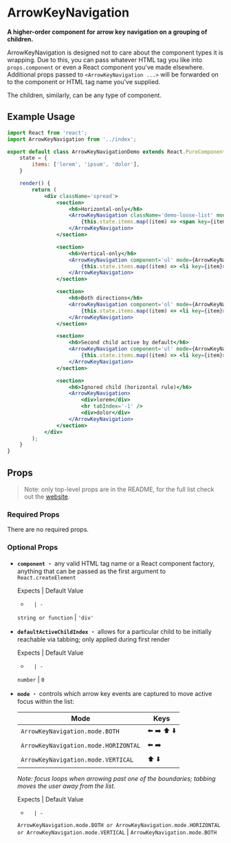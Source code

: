 <!---
THIS IS AN AUTOGENERATED FILE. EDIT INDEX.JS INSTEAD.
-->
# ArrowKeyNavigation

__A higher-order component for arrow key navigation on a grouping of children.__

ArrowKeyNavigation is designed not to care about the component types it is wrapping. Due to this, you can pass whatever HTML tag you like into `props.component` or even a React component you've made elsewhere. Additional props passed to `<ArrowKeyNavigation ...>` will be forwarded on to the component or HTML tag name you've supplied.

The children, similarly, can be any type of component.

## Example Usage
```jsx
import React from 'react';
import ArrowKeyNavigation from '../index';

export default class ArrowKeyNavigationDemo extends React.PureComponent {
    state = {
        items: ['lorem', 'ipsum', 'dolor'],
    }

    render() {
        return (
            <div className='spread'>
                <section>
                    <h6>Horizontal-only</h6>
                    <ArrowKeyNavigation className='demo-loose-list' mode={ArrowKeyNavigation.mode.HORIZONTAL}>
                        {this.state.items.map((item) => <span key={item}>{item}</span>)}
                    </ArrowKeyNavigation>
                </section>

                <section>
                    <h6>Vertical-only</h6>
                    <ArrowKeyNavigation component='ul' mode={ArrowKeyNavigation.mode.VERTICAL}>
                        {this.state.items.map((item) => <li key={item}>{item}</li>)}
                    </ArrowKeyNavigation>
                </section>

                <section>
                    <h6>Both directions</h6>
                    <ArrowKeyNavigation component='ol' mode={ArrowKeyNavigation.mode.BOTH}>
                        {this.state.items.map((item) => <li key={item}>{item}</li>)}
                    </ArrowKeyNavigation>
                </section>

                <section>
                    <h6>Second child active by default</h6>
                    <ArrowKeyNavigation component='ul' mode={ArrowKeyNavigation.mode.VERTICAL} defaultActiveChildIndex={1}>
                        {this.state.items.map((item) => <li key={item}>{item}</li>)}
                    </ArrowKeyNavigation>
                </section>

                <section>
                    <h6>Ignored child (horizontal rule)</h6>
                    <ArrowKeyNavigation>
                        <div>lorem</div>
                        <hr tabIndex='-1' />
                        <div>dolor</div>
                    </ArrowKeyNavigation>
                </section>
            </div>
        );
    }
}

```


## Props

> Note: only top-level props are in the README, for the full list check out the [website](http://boundless.js.org/ArrowKeyNavigation#props).

### Required Props

There are no required props.


### Optional Props

- __`component`__ ・ any valid HTML tag name or a React component factory, anything that can be passed as the first argument to `React.createElement`

  Expects | Default Value
  -       | -
  `string or function` | `'div'`

- __`defaultActiveChildIndex`__ ・ allows for a particular child to be initially reachable via tabbing; only applied during first render

  Expects | Default Value
  -       | -
  `number` | `0`

- __`mode`__ ・ controls which arrow key events are captured to move active focus within the list:
  
  Mode                                 | Keys
  ----                                 | ----
  `ArrowKeyNavigation.mode.BOTH`       | ⬅️ ➡️ ⬆️ ⬇️
  `ArrowKeyNavigation.mode.HORIZONTAL` | ⬅️ ➡️
  `ArrowKeyNavigation.mode.VERTICAL`   | ⬆️ ⬇️
  
  _Note: focus loops when arrowing past one of the boundaries; tabbing moves the user away from the list._

  Expects | Default Value
  -       | -
  `ArrowKeyNavigation.mode.BOTH or ArrowKeyNavigation.mode.HORIZONTAL or ArrowKeyNavigation.mode.VERTICAL` | `ArrowKeyNavigation.mode.BOTH`



